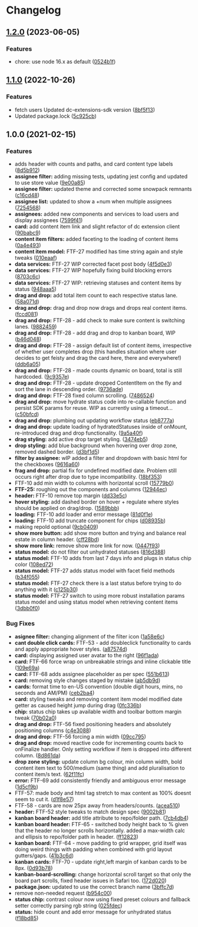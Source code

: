 # Changelog

## [1.2.0](https://www.github.com/amplience/dc-extension-kanban-board/compare/v1.1.0...v1.2.0) (2023-06-05)


### Features

* chore: use node 16.x as default ([0524b1f](https://www.github.com/amplience/dc-extension-kanban-board/commit/0524b1f4dfdfe5008f1298ad75eda71a2e7ca5fc))

## [1.1.0](https://www.github.com/amplience/dc-extension-kanban-board/compare/v1.0.0...v1.1.0) (2022-10-26)


### Features

* fetch users Updated dc-extensions-sdk version ([8bf5f13](https://www.github.com/amplience/dc-extension-kanban-board/commit/8bf5f13f42787395faee37edbba1629f65561e12))
* Updated package.lock ([5c925cb](https://www.github.com/amplience/dc-extension-kanban-board/commit/5c925cb242133048d290a8e0e0570c63fa683166))

## 1.0.0 (2021-02-15)


### Features

* adds header with counts and paths, and card content type labels ([8d5b912](https://www.github.com/amplience/dc-extension-kanban-board/commit/8d5b912719272e7444f173ca7a51c7f614a9f850))
* **assignee filter:** adding missing tests, updating jest config and updated to use store value ([9e00a85](https://www.github.com/amplience/dc-extension-kanban-board/commit/9e00a853bd91fbe1432be00bb4496e31556d85ab))
* **assignee filter:** updated theme and corrected some snowpack remnants ([c16cd48](https://www.github.com/amplience/dc-extension-kanban-board/commit/c16cd48ad47f55196e27c3da5c63160610ab344d))
* **assignee list:** updated to show a +num when multiple assignees ([7254568](https://www.github.com/amplience/dc-extension-kanban-board/commit/7254568cac5da8d457f4eaa7d007c5a57448a193))
* **assignees:** added new components and services to load users and display assignees ([7599f41](https://www.github.com/amplience/dc-extension-kanban-board/commit/7599f41d5d0722c2c5af347bb0b4a1aa7a79f0ad))
* **card:** add content item link and slight refactor of dc extension client ([90babc9](https://www.github.com/amplience/dc-extension-kanban-board/commit/90babc9dbc10f8b2074e67c7c53d7f4824293fdd))
* **content item filters:** added faceting to the loading of content items ([0a4e493](https://www.github.com/amplience/dc-extension-kanban-board/commit/0a4e493ca666d0854548c84245ea166c9f9c9c2a))
* **content item model:** FTF-27 modified has time string again and style tweaks ([010eaaf](https://www.github.com/amplience/dc-extension-kanban-board/commit/010eaafb3f267a4db100fd4e8e9a6671365a8654))
* **data services:** FTF-27 WIP corrected facet post body ([4f5d0e3](https://www.github.com/amplience/dc-extension-kanban-board/commit/4f5d0e3c2ce0314f6d6419885155ea6da5ef9503))
* **data services:** FTF-27 WIP hopefully fixing build blocking errors ([8703c6c](https://www.github.com/amplience/dc-extension-kanban-board/commit/8703c6c3c1cb3b75b2a7d943c46638e3d44314ba))
* **data services:** FTF-27 WIP: retrieving statuses and content items by status ([948aaa5](https://www.github.com/amplience/dc-extension-kanban-board/commit/948aaa55e980e48cc086569904ed2d14bc673712))
* **drag and drop:** add total item count to each respective status lane. ([58a071d](https://www.github.com/amplience/dc-extension-kanban-board/commit/58a071da2097b9f37bf674783db74b7e8d913a26))
* **drag and drop:** drag and drop now drags and drops real content items. ([fccd081](https://www.github.com/amplience/dc-extension-kanban-board/commit/fccd0814cc46736a209281aefeb434df655b18d9))
* **drag and drop:** FTF-28 - add check to make sure content is switching lanes. ([9882459](https://www.github.com/amplience/dc-extension-kanban-board/commit/988245912d8e0519689650a8c84c8d89ae9bc5c6))
* **drag and drop:** FTF-28 - add drag and drop to kanban board, WIP ([b46d048](https://www.github.com/amplience/dc-extension-kanban-board/commit/b46d048ac23d0e9328ee8e8c9e0a818e974c5ade))
* **drag and drop:** FTF-28 - assign default list of content items, irrespective of whether user completes drop (this handles situation where user decides to get feisty and drag the card here, there and everywhere!) ([ddb6a05](https://www.github.com/amplience/dc-extension-kanban-board/commit/ddb6a05c90bb5ff1f15c09e0336c1a7f2f11ca6c))
* **drag and drop:** FTF-28 - made counts dynamic on board, total is still hardcoded. ([9c9357e](https://www.github.com/amplience/dc-extension-kanban-board/commit/9c9357e6b188d4c566cd581ae29c4a2f44fe3635))
* **drag and drop:** FTF-28 - update dropped ContentItem on the fly and sort the lane in descending order. ([9736ade](https://www.github.com/amplience/dc-extension-kanban-board/commit/9736adea0217f524d50b641f68d8d052dcd89998))
* **drag and drop:** FTF-28 fixed column scrolling. ([7486524](https://www.github.com/amplience/dc-extension-kanban-board/commit/74865240bf2608a85453ae9bc6b6bf0fc60689de))
* **drag and drop:** move hydrate status code into re-callable function and persist SDK params for reuse. WIP as currently using a timeout... ([c50bfcd](https://www.github.com/amplience/dc-extension-kanban-board/commit/c50bfcd53f125732f20284a1d1995069a1df78cf))
* **drag and drop:** plumbing out updating workflow status ([eb8777a](https://www.github.com/amplience/dc-extension-kanban-board/commit/eb8777abdb0707f4bf10e7117bc9efc7eb11a61d))
* **drag and drop:** update loading of hydratedStatuses inside of onMount, re-introduced drag and drop functionality. ([9a5a40f](https://www.github.com/amplience/dc-extension-kanban-board/commit/9a5a40f8c110dbf39a181b3af93c888a608b4d88))
* **drag styling:** add active drop target styling. ([3474eb5](https://www.github.com/amplience/dc-extension-kanban-board/commit/3474eb532b7a45b70fc681aa7ed9cfdda5b4253c))
* **drop styling:** add blue background when hovering over drop zone, removed dashed border. ([d3bf1d5](https://www.github.com/amplience/dc-extension-kanban-board/commit/d3bf1d50b7466c75ed4d3499d7de645ee514379f))
* **filter by assignee:** wIP added a filter and dropdown with basic html for the checkboxes ([9616a60](https://www.github.com/amplience/dc-extension-kanban-board/commit/9616a60be78e14ecb131922670565c959507e34d))
* **frag and drop:** partial fix for undefined modified date. Problem still occurs right after drop due to type incompatibility. ([18bf353](https://www.github.com/amplience/dc-extension-kanban-board/commit/18bf3538c04c4875ce5a97b1a510d19edb4d2066))
* FTF-10 add min width to columns with horizontal scroll ([15779b0](https://www.github.com/amplience/dc-extension-kanban-board/commit/15779b0f2aead427aafef09d346eff2aacce9752))
* **FTF-25:** roughing out the components and columns ([12944ec](https://www.github.com/amplience/dc-extension-kanban-board/commit/12944ecb4c9b90ffc97f14be76247e51d4158aba))
* **header:** FTF-10 remove top margin ([dd33e5c](https://www.github.com/amplience/dc-extension-kanban-board/commit/dd33e5c97f8e145f442bf49b5ab025573c986f96))
* **hover styling:** add dashed border on hover + regulate where styles should be applied on drag/drop. ([1589bbb](https://www.github.com/amplience/dc-extension-kanban-board/commit/1589bbb01cae43213ca28655c3b39c2296c0796c))
* **loading:** FTF-10 add loader and error message ([81d0f1e](https://www.github.com/amplience/dc-extension-kanban-board/commit/81d0f1e40691ea57ff0d74a31c5642b2659a4b6b))
* **loading:** FTF-10 add truncate component for chips ([d08935b](https://www.github.com/amplience/dc-extension-kanban-board/commit/d08935b2a83883bdacb106da0e9824aa3e45ac3c))
* making repoId optional ([9cb0409](https://www.github.com/amplience/dc-extension-kanban-board/commit/9cb0409878a08c3fb6d18ab4375d5b1695bbd710))
* **show more button:** add show more button and trying and balance real estate in column header. ([cff28bd](https://www.github.com/amplience/dc-extension-kanban-board/commit/cff28bd856090dd120f7fa7ffae298a778c6f6a4))
* **show more link:** remove show more link for now. ([0447f93](https://www.github.com/amplience/dc-extension-kanban-board/commit/0447f935f186083fb31c340dbfee21e8d599f079))
* **status model:** do not filter out unhydrated statuses ([816d388](https://www.github.com/amplience/dc-extension-kanban-board/commit/816d3881e7bbc2614f4745d944a7fee14357a7e7))
* **status model:** FTF-10 adds from last 7 days info and plugs in status chip color ([108ed72](https://www.github.com/amplience/dc-extension-kanban-board/commit/108ed72ad2e6c4c3c0751998d97c0aa1a056da94))
* **status model:** FTF-27 adds status model with facet field methods ([b34f055](https://www.github.com/amplience/dc-extension-kanban-board/commit/b34f0554668804c9ba57bdc67814a6c63e6261b3))
* **status model:** FTF-27 check there is a last status before trying to do anything with it ([c125b30](https://www.github.com/amplience/dc-extension-kanban-board/commit/c125b30f2cf2eb6c570ebe38163effa35178e128))
* **status model:** FTF-27 switch to using more robust installation params status model and using status model when retrieving content items ([3dbb0f0](https://www.github.com/amplience/dc-extension-kanban-board/commit/3dbb0f044516997f1a0894d770a23a597ebf905b))


### Bug Fixes

* **asignee filter:** changing alignment of the filter icon ([1a58e6c](https://www.github.com/amplience/dc-extension-kanban-board/commit/1a58e6c7ab1f9ba908fe0bffdb05ec0a3bd6c756))
* **cant double click cards:** FTF-53 - add doubleclick functionality to cards and apply appropriate hover styles. ([a87574d](https://www.github.com/amplience/dc-extension-kanban-board/commit/a87574de833965097b9692802c1e2d4494a6af9a))
* **card:** displaying assigned user avatar to the right ([96f1ada](https://www.github.com/amplience/dc-extension-kanban-board/commit/96f1ada79331f33110c69ab95daf6b9360b7b0a1))
* **card:** FTF-66 force wrap on unbreakable strings and inline clickable title ([109e69a](https://www.github.com/amplience/dc-extension-kanban-board/commit/109e69adf4adda3ac81ce95d18ea595264482eae))
* **card:** FTF-68 adds assignee placeholder as per spec ([551b613](https://www.github.com/amplience/dc-extension-kanban-board/commit/551b613d25514850f747c9a626a257be86e872b2))
* **card:** removing style changes staged by mistake ([ab5db9d](https://www.github.com/amplience/dc-extension-kanban-board/commit/ab5db9dfa724eb29e15e95263288da3d3314bd9c))
* **cards:** format time to en-US convention (double digit hours, mins, no seconds and AM/PM) ([ceb2ba4](https://www.github.com/amplience/dc-extension-kanban-board/commit/ceb2ba45326c1296329d5aadd7dfc5d1b264e25e))
* **card:** styling tweaks and removing content item model modified date getter as caused height jump during drag ([0fc336b](https://www.github.com/amplience/dc-extension-kanban-board/commit/0fc336b56451e40a31b3a113b8fe18ceb907b22d))
* **chip:** status chip takes up available width and toolbar bottom margin tweak ([70b02a0](https://www.github.com/amplience/dc-extension-kanban-board/commit/70b02a04b985341f59057ca85b6b3f5445616c10))
* **drag and drop:** FTF-56 fixed positioning headers and absolutely positioning columns ([c4e3088](https://www.github.com/amplience/dc-extension-kanban-board/commit/c4e308857611d6f3be541f1d808f9a3d7e3253f5))
* **drag and drop:** FTF-56 forcing a min width ([09cc795](https://www.github.com/amplience/dc-extension-kanban-board/commit/09cc795a1917a554a2e66264b39594d572102503))
* **drag and drop:** moved reactive code for incrementing counts back to onFinalize handler. Only setting workflow if item is dropped into different column. ([8d861da](https://www.github.com/amplience/dc-extension-kanban-board/commit/8d861da67cb9148a3411b61ab1d1bf36bcc54402))
* **drop zone styling:** update column bg colour, min column width, bold content item text to 500/medium (same thing) and add pluralisation to content item/s text. ([62f11fc](https://www.github.com/amplience/dc-extension-kanban-board/commit/62f11fc9068562a575b4b096873521d31036d1df))
* **error:** FTF-69 add consistently friendly and ambiguous error message ([1d5cf9b](https://www.github.com/amplience/dc-extension-kanban-board/commit/1d5cf9b3a3b3771af648406b536203e53a55cb92))
* FTF-57: made body and html tag stretch to max content as 100% doesnt seem to cut it. ([d1f8e57](https://www.github.com/amplience/dc-extension-kanban-board/commit/d1f8e57c7e4df7d0dd2a3da7aa9a72cc5e8a8c5c))
* FTF-58 - cards are now 25px away from headers/counts. ([acea510](https://www.github.com/amplience/dc-extension-kanban-board/commit/acea5107a8c785681cdc4a944965b6e3ddcf6535))
* **header:** FTF-52 style tweaks to match design spec ([9002b81](https://www.github.com/amplience/dc-extension-kanban-board/commit/9002b819c6031a3d8daa195c52428c199c7b0bb7))
* **kanban board header:** add title attribute to repo/folder path. ([7cb4db4](https://www.github.com/amplience/dc-extension-kanban-board/commit/7cb4db42da72f4f5e4b926ff208433f715ff3474))
* **kanban board header:** FTF-65 - switched body height back to % given that the header no longer scrolls horizontally. added a max-width calc and ellipsis to repo/folder path in header. ([ff12823](https://www.github.com/amplience/dc-extension-kanban-board/commit/ff1282315cbaf496dc1190bfb03fac013739332c))
* **kanban board:** FTF-64 - move padding to grid wrapper, grid itself was doing weird things with padding when combined with grid layout gutters/gaps. ([41b3c6d](https://www.github.com/amplience/dc-extension-kanban-board/commit/41b3c6d16d334c42f15632411334d591a9f737b2))
* **kanban cards:** FTF-70 - update right,left margin of kanban cards to be 8px. ([0d93b78](https://www.github.com/amplience/dc-extension-kanban-board/commit/0d93b78be6dba3070cc48efa51c37f17188e6106))
* **kanban-board-scrolling:** change horizontal scroll target so that only the board part scrolls, fixed header issues in Safari too. ([172d020](https://www.github.com/amplience/dc-extension-kanban-board/commit/172d02079ce1ad5e2fbf308a825f7aa4acec4a61))
* **package.json:** updated to use the correct branch name ([3bffc7d](https://www.github.com/amplience/dc-extension-kanban-board/commit/3bffc7d10b19aecdba6a2440d2827d706b1e89d3))
* remove non-needed request ([b954c00](https://www.github.com/amplience/dc-extension-kanban-board/commit/b954c0058c59120f43f7e8387f952333a623c978))
* **status chip:** contrast colour now using fixed preset colours and fallback setter correctly parsing rgb string ([025fdec](https://www.github.com/amplience/dc-extension-kanban-board/commit/025fdec1a10abce9bbf31856413c13bad156bb59))
* **status:** hide count and add error message for unhydrated status ([f18bd85](https://www.github.com/amplience/dc-extension-kanban-board/commit/f18bd85d0643212a8462df44ee38a5df6f1dfac2))
